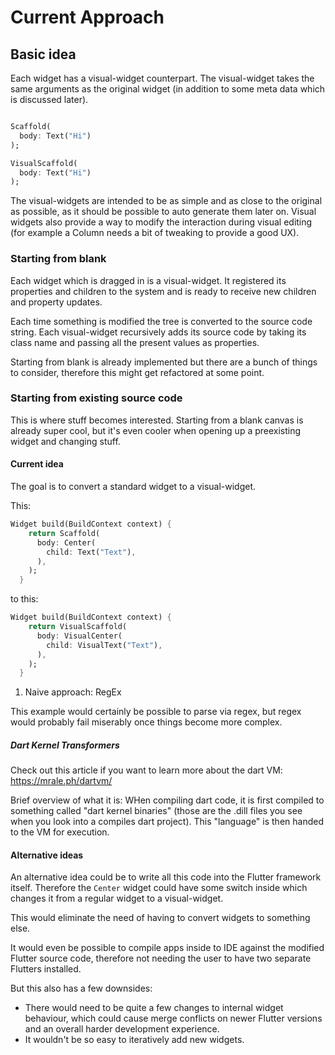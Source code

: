 
# Current Approach



## Basic idea

Each widget has a visual-widget counterpart. The visual-widget takes
the same arguments as the original widget (in addition to some meta data
which is discussed later).

```dart

Scaffold(
  body: Text("Hi")
);

VisualScaffold(
  body: Text("Hi")
);

```

The visual-widgets are intended to be as simple and as close to the original as
possible, as it should be possible to auto generate them later on. 
Visual widgets also provide a way to modify the interaction during 
visual editing (for example a Column needs a bit of tweaking to provide a
good UX).

### Starting from blank

Each widget which is dragged in is a visual-widget. It registered its
properties and children to the system and is ready to receive new children
and property updates. 

Each time something is modified the tree is converted to the source code
string. Each visual-widget recursively adds its source code by taking its
class name and passing all the present values as properties.

Starting from blank is already implemented but there are a bunch of things
to consider, therefore this might get refactored at some point.


### Starting from existing source code

This is where stuff becomes interested. Starting from a blank canvas
is already super cool, but it's even cooler when opening up a preexisting 
widget and changing stuff.


#### Current idea 

The goal is to convert a standard widget to a visual-widget.

This:
```dart
Widget build(BuildContext context) {
    return Scaffold(
      body: Center(
        child: Text("Text"),
      ),
    );
  }
```

to this:

```dart
Widget build(BuildContext context) {
    return VisualScaffold(
      body: VisualCenter(
        child: VisualText("Text"),
      ),
    );
  }
```

1. Naive approach: RegEx

This example would certainly be possible to parse via regex, but regex would 
probably fail miserably once things become more complex.

##### Dart Kernel Transformers

Check out this article if you want to learn more about the dart VM: https://mrale.ph/dartvm/
 

Brief overview of what it is:
WHen compiling dart code, it is first compiled to something called 
"dart kernel binaries" (those are the .dill files you see when you look
into a compiles dart project). This "language" is then handed to the VM for execution.







#### Alternative ideas

An alternative idea could be to write all this code into the Flutter
framework itself. Therefore the `Center` widget could have some switch inside
which changes it from a regular widget to a visual-widget.

This would eliminate the need of having to convert widgets to something else.

It would even be possible to compile apps inside to IDE against the modified
Flutter source code, therefore not needing the user to have two separate
Flutters installed.

But this also has a few downsides:

- There would need to be quite a few changes to internal widget behaviour, which
    could cause merge conflicts on newer Flutter versions and an overall harder
    development experience.
- It wouldn't be so easy to iteratively add new widgets.